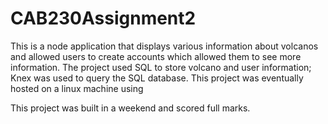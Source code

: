 # CAB230Assignment2
 
This is a node application that displays various information about volcanos and allowed users to create accounts which allowed them to see more information.
The project used SQL to store volcano and user information; Knex was used to query the SQL database.  This project was eventually hosted on a linux machine using 

This project was built in a weekend and scored full marks.

